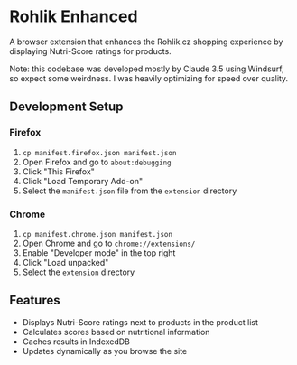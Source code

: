 # Rohlik Enhanced

A browser extension that enhances the Rohlik.cz shopping experience by displaying Nutri-Score ratings for products.

Note: this codebase was developed mostly by Claude 3.5 using Windsurf, so expect some weirdness. I was heavily optimizing for speed over quality.

## Development Setup

### Firefox

1. `cp manifest.firefox.json manifest.json`
1. Open Firefox and go to `about:debugging`
1. Click "This Firefox"
1. Click "Load Temporary Add-on"
1. Select the `manifest.json` file from the `extension` directory

### Chrome

1. `cp manifest.chrome.json manifest.json`
1. Open Chrome and go to `chrome://extensions/`
1. Enable "Developer mode" in the top right
1. Click "Load unpacked"
1. Select the `extension` directory

## Features

- Displays Nutri-Score ratings next to products in the product list
- Calculates scores based on nutritional information
- Caches results in IndexedDB
- Updates dynamically as you browse the site
